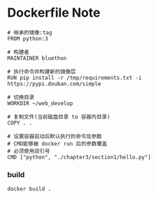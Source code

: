 Dockerfile Note
===============

``` shell
# 继承的镜像:tag
FROM python:3

# 构建者
MAINTAINER bluethon

# 执行命令并构建新的镜像层
RUN pip install -r /tmp/requirements.txt -i https://pypi.douban.com/simple

# 切换目录
WORKDIR ~/web_develop

# 复制文件(当前磁盘目录 to 容器内目录)
COPY . .

# 设置容器启动后默认执行的命令及参数
# CMD能够被 docker run 后的参数覆盖
# 必须使用双引号
CMD ["python", "./chapter3/section1/hello.py"]

```

### build

    docker build .
